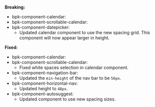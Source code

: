 **Breaking:**

- bpk-component-calendar:
- bpk-component-scrollable-calendar:
- bpk-component-datepicker:
    - Updated calendar component to use the new spacing grid. This component will now appear larger in height.

**Fixed:**

- bpk-component-calendar:
- bpk-component-scrollable-calendar:
    - Fixed white spaces selection in calendar component.
- bpk-component-navigation-bar:
    - Updated the `min-height` of the nav bar to be `56px`.
- bpk-component-horizontal-nav:
    - Updated height to `48px`.
- bpk-component-autosuggest:
  - Updated component to use new spacing sizes.